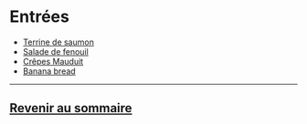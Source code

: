 # Entrées

+ [Terrine de saumon](terrine-de-saumon.md)
+ [Salade de fenouil](salade-fenouil.md)
+ [Crêpes Mauduit](crepes-mauduit.md)
+ [Banana bread](banana-bread.md)

___

## [Revenir au sommaire](https://github.com/fookinhell/TopChefCrew-Recipes/wiki)